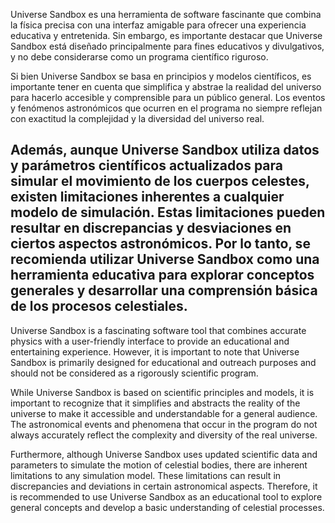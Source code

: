 Universe Sandbox es una herramienta de software fascinante que combina la física precisa con una interfaz amigable para ofrecer una experiencia educativa y entretenida. Sin embargo, es importante destacar que Universe Sandbox está diseñado principalmente para fines educativos y divulgativos, y no debe considerarse como un programa científico riguroso.

Si bien Universe Sandbox se basa en principios y modelos científicos, es importante tener en cuenta que simplifica y abstrae la realidad del universo para hacerlo accesible y comprensible para un público general. Los eventos y fenómenos astronómicos que ocurren en el programa no siempre reflejan con exactitud la complejidad y la diversidad del universo real.

Además, aunque Universe Sandbox utiliza datos y parámetros científicos actualizados para simular el movimiento de los cuerpos celestes, existen limitaciones inherentes a cualquier modelo de simulación. Estas limitaciones pueden resultar en discrepancias y desviaciones en ciertos aspectos astronómicos. Por lo tanto, se recomienda utilizar Universe Sandbox como una herramienta educativa para explorar conceptos generales y desarrollar una comprensión básica de los procesos celestiales.
---------------------------------------------------------------------------------------------------------------------------------------------------------------------------------
Universe Sandbox is a fascinating software tool that combines accurate physics with a user-friendly interface to provide an educational and entertaining experience. However, it is important to note that Universe Sandbox is primarily designed for educational and outreach purposes and should not be considered as a rigorously scientific program.

While Universe Sandbox is based on scientific principles and models, it is important to recognize that it simplifies and abstracts the reality of the universe to make it accessible and understandable for a general audience. The astronomical events and phenomena that occur in the program do not always accurately reflect the complexity and diversity of the real universe.

Furthermore, although Universe Sandbox uses updated scientific data and parameters to simulate the motion of celestial bodies, there are inherent limitations to any simulation model. These limitations can result in discrepancies and deviations in certain astronomical aspects. Therefore, it is recommended to use Universe Sandbox as an educational tool to explore general concepts and develop a basic understanding of celestial processes.

